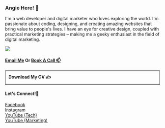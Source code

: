 ### Angie Here! 👋

<p>I'm a web developer and digital marketer who loves exploring the world. I'm passionate about coding, designing, and creating amazing websites that bring value to people's lives. I have an eye for creative design, coupled with practical marketing strategies – making me a geeky enthusiast in the field of digital marketing.</p>

<img src="[https://imgur.com/9NSJtsa](https://imgur.com/a/NOJ1Qh8)">

<h4><a href="mailto:hi@bookwormhead.com"> Email Me</a>  Or <a href="mailto:hi@bookwormhead.com">Book A Call 📫</a></h4>
<h4 style="border:solid 1px #000;padding:10px;">Download My CV ✍  </h4>
<h4>  Let's Connect!🤔 </h4>
<div><a href="https://www.facebook.com/anj.bookwormhead">Facebook</a></div>
<div><a href="https://www.instagram.com/anj.bookworm/">Instagram</a></div>
<div><a href="https://www.youtube.com/@bookwormhead">YouTube (Tech)</a></div>
<div><a href="https://www.youtube.com/@angieworm/videos">YouTube (Marketing)</a></div>
<br>

<!--
**anj-bookwormhead/anj-bookwormhead** is a ✨ _special_ ✨ repository because its `README.md` (this file) appears on your GitHub profile.

Here are some ideas to get you started:

- 🔭 I’m currently working on ...
- 🌱 I’m currently learning ...
- 👯 I’m looking to collaborate on ...
- 🤔 I’m looking for help with ...
- 💬 Ask me about ...
- 📫 How to reach me: ...
- 😄 Pronouns: ...
- ⚡ Fun fact: ...
-->

